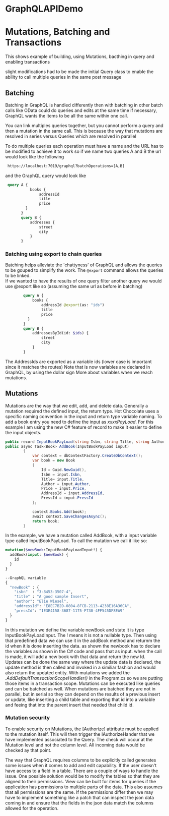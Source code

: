 # GraphQLAPIDemo
# Mutations, Batching and Transactions

This shows example of building, using Mutations, bacthing in query and enabling transactions

slight modifications had to be made the initial Query class to enable the ability to call multiple queries in the same post message

## Batching

Batching in GraphQL is handled differently then with batching in other batch calls like OData could do queries and edits at the same time if necessary,
GraphQL wants the items to be all the same within one call.  

You can link multiples queries together, but you cannot perform a query and then a mutation in the same call.  This is because the way that mutations are resolved in series versus Queries which are resolved in parallel

To do multiple queries each operation must have a name and the URL has to be modified to achieve it to work so if we name two queries A and B the url would look like the following

 ```html
  https://localhost:7019/graphql?batchOperations=[A,B]
 ```

and the GraphQL query would look like

 ```graphql
  query A {
            books {
                addressId 
                title
                price
          }
        }
        query B {
            addresses {
                street
                city
            }
        }
 ```

### Batching using export to chain queries

Batching helps alleviate the 'chattyness' of GraphQL and allows the queries to be gouped to simplify the work.  The ```@export``` command allows the queries to be linked.  
If we wanted to have the results of one query filter another query we would use @export like so (assuming the same url as before in batching)
```graphql
        query A {
            books {
                addressId @export(as: "ids")
                title
                price
          }
        }
        query B {
            addressesById(id: $ids) {
                street
                city
            }
        }
```
The AddressIds are exported as a variable ids (lower case is important since it matches the routes)  Note that is now variables are declared in GraphQL, by using the dollar sign More about variables when we reach mutations.

## Mutations
Mutations are the way that we edit, add, and delete data.  Generally a mutation required the defined input, the return type.  Hot Chocolate uses a specific naming convention in the input and return type variable naming.  To add a book entry you need to define the input as *xxxxPayLoad*.  For this example I am using the new C# feature of record to make it easier to define the input objects.  
``` C#
public record InputBookPayLoad(string Isbn, string Title, string Author, decimal Price, Guid AddressId, Guid PressId);
public async Task<Book> AddBook(InputBookPayLoad input)
        {
            var context = dbContextFactory.CreateDbContext();
            var book = new Book
            {
                Id = Guid.NewGuid(),
                Isbn = input.Isbn,
                Title= input.Title,
                Author = input.Author,
                Price = input.Price,
                AddressId = input.AddressId,
                PressId = input.PressId
            };

            context.Books.Add(book);
            await context.SaveChangesAsync();
            return book;
        }
```

In the example, we have a mutation called AddBook, with a input variable type called InputBookPayLoad.  To call the mutation we call it like so:

```graphql
mutation($newBook:InputBookPayLoadInput!) {
  addBook(input: $newBook) {
    id
  }
}

--GraphQL variable 
{
  "newBook" : {
    "isbn"  : "3-8453-3507-4",
    "title" : "A good sample Insert",
    "author": "Elie Wiesel",
    "addressId": "E8EC7B2D-0804-8FCB-2113-4238E16A36CA",
    "pressId": "1E3E4158-3687-1175-F730-4FF545DF8EA9"
  }
}
```

In this mutation we define the variable newBook and state it is type InputBookPayLoadInput.  The ! means it is not a nullable type.  Then using that predefined data we can use it in the addBook method and returnm the id when it is done inserting the data.
as shown the newbook has to declare the variables as shown in the C# code and pass that as input. when the call is made, it will add a new book with that data and return the new Id.  Updates can be done the same way where the update data is declared, the update method is then called and invoked in a similiar fashion and would also return the updated entity.  With mutations we added the
*.AddDefaultTransactionScopeHandler()* in the Program.cs so we are putting those items in a transaction scope.  Mutations can be executed like queries and can be batched as well.  When mutations are batched they are not in parallel, but in serial so they can depend on the results of a previous insert or update, like inserting a child table and exporting that id into a variable and feeing that into the parent insert that needed that child id.

### Mutation security

To enable security on Mutations, the [Authorize] attribute must be applied to the mutation itself.  This will then trigger the IAuthorizeHander that we have implemented associated to the Query.  The check will occur at the Mutation level and not the column level.  All incoming data would be checked ay that point.

The way that GraphQL requires columns to be explicitly called generates some issues when it comes to add and edit capability.  If the user doesn't have access to a field in a table.  There are a couple of ways to handle the issue.  One possible solution would be to modify the tables so that they are aligned to their permissions.   View can be built for items for queries if the application has permissions to multiple parts of the data.  This also assumes that all permissions are the same.  If the permissions differ then we may have to implement something like a patch that can inspect the json data coming in and ensure that the fields in the json data match the columns allowed for the operation.

